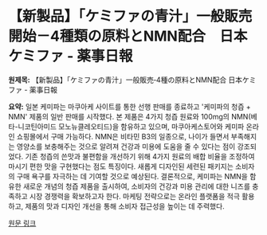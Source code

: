 # 【新製品】「ケミファの青汁」一般販売開始－4種類の原料とNMN配合　日本ケミファ - 薬事日報

**원제목:** 【新製品】「ケミファの青汁」一般販売‐4種の原料とNMN配合 日本ケミファ - 薬事日報

**요약:** 일본 케미파는 마쿠아케 사이트를 통한 선행 판매를 종료하고 '케미파의 청즙 + NMN' 제품의 일반 판매를 시작했다.  본 제품은 4가지 청즙 원료와 100mg의 NMN(베타-니코틴아미드 모노뉴클레오티드)을 함유하고 있으며, 마쿠아케스토어와 케미파 온라인 쇼핑몰에서 구매 가능하다.  NMN은 비타민 B3의 일종으로, 나이가 들면서 부족해지는 영양소를 보충해주는 것으로 알려져 건강과 미용에 도움을 줄 수 있다는 점이 강조되었다.  기존 청즙의 쓴맛과 불편함을 개선하기 위해 4가지 원료의 배합 비율을 조정하여  마시기 편한 맛을 구현했다는 점도 특징이다.  새롭게 디자인된 세련된 패키지는 소비자의 구매 욕구를 자극하는 데 기여할 것으로 예상된다.  결론적으로, 케미파는 NMN을 함유한 새로운 개념의 청즙 제품을 출시하여,  소비자의 건강과 미용 관리에 대한 니즈를 충족하고 시장 경쟁력을 확보하고자 한다.  마케팅 전략으로는  온라인 플랫폼을 적극 활용하고, 제품의 맛과 디자인 개선을 통해 소비자 접근성을 높이는 데 주력했다.

[원문 링크](https://www.yakuji.co.jp/entry121065.html)
